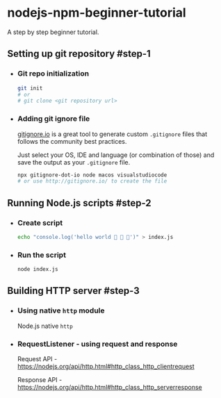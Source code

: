 # nodejs-npm-beginner-tutorial

A step by step beginner tutorial.

## Setting up git repository #step-1

- ### Git repo initialization

  ```bash
  git init
  # or
  # git clone <git repository url>
  ```

- ### Adding git ignore file

  [gitignore.io](http://gitignore.io/) is a great tool to generate custom `.gitignore` files that follows the community best practices.

  Just select your OS, IDE and language (or combination of those) and save the output as your `.gitignore` file.

  ```bash
  npx gitignore-dot-io node macos visualstudiocode
  # or use http://gitignore.io/ to create the file
  ```

## Running Node.js scripts #step-2

- ### Create script

  ```bash
  echo "console.log('hello world 👋 👋 👋')" > index.js
  ```

- ### Run the script
  
  ```bash
  node index.js
  ```

## Building HTTP server #step-3

- ### Using native `http` module

  Node.js native `http`

- ### RequestListener - using request and response

  Request API - https://nodejs.org/api/http.html#http_class_http_clientrequest

  Response API - https://nodejs.org/api/http.html#http_class_http_serverresponse
